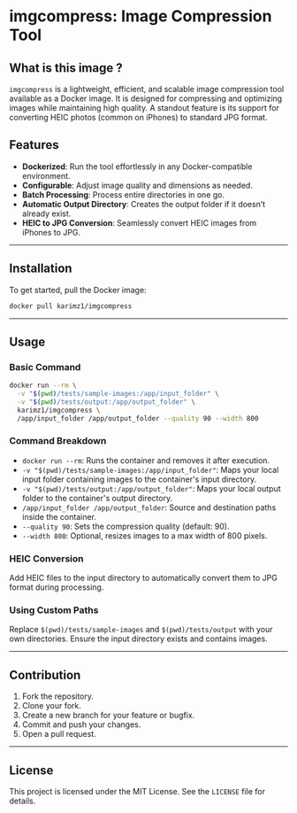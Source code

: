 # imgcompress: Image Compression Tool



## What is this image ?

`imgcompress` is a lightweight, efficient, and scalable image compression tool available as a Docker image. It is designed for compressing and optimizing images while maintaining high quality. A standout feature is its support for converting HEIC photos (common on iPhones) to standard JPG format.

## Features

- **Dockerized**: Run the tool effortlessly in any Docker-compatible environment.
- **Configurable**: Adjust image quality and dimensions as needed.
- **Batch Processing**: Process entire directories in one go.
- **Automatic Output Directory**: Creates the output folder if it doesn’t already exist.
- **HEIC to JPG Conversion**: Seamlessly convert HEIC images from iPhones to JPG.

------

## Installation

To get started, pull the Docker image:

```bash
docker pull karimz1/imgcompress
```

------

## Usage

### Basic Command

```bash
docker run --rm \
  -v "$(pwd)/tests/sample-images:/app/input_folder" \
  -v "$(pwd)/tests/output:/app/output_folder" \
  karimz1/imgcompress \
  /app/input_folder /app/output_folder --quality 90 --width 800
```

### Command Breakdown

- `docker run --rm`: Runs the container and removes it after execution.
- `-v "$(pwd)/tests/sample-images:/app/input_folder"`: Maps your local input folder containing images to the container's input directory.
- `-v "$(pwd)/tests/output:/app/output_folder"`: Maps your local output folder to the container's output directory.
- `/app/input_folder /app/output_folder`: Source and destination paths inside the container.
- `--quality 90`: Sets the compression quality (default: 90).
- `--width 800`: Optional, resizes images to a max width of 800 pixels.

### HEIC Conversion

Add HEIC files to the input directory to automatically convert them to JPG format during processing.

### Using Custom Paths

Replace `$(pwd)/tests/sample-images` and `$(pwd)/tests/output` with your own directories. Ensure the input directory exists and contains images.

------

## Contribution

1. Fork the repository.
2. Clone your fork.
3. Create a new branch for your feature or bugfix.
4. Commit and push your changes.
5. Open a pull request.

------

## License

This project is licensed under the MIT License. See the `LICENSE` file for details.